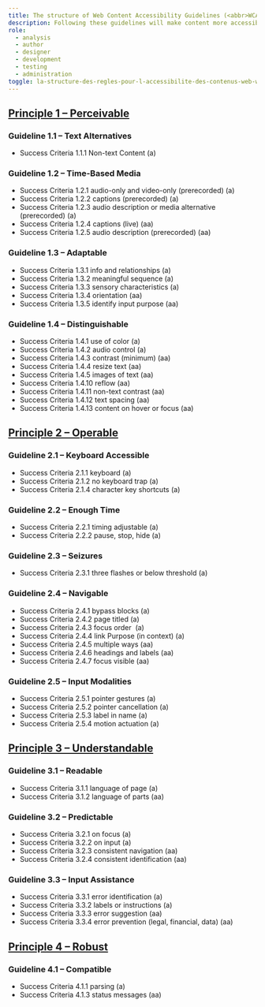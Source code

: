 ```yaml
---
title: The structure of Web Content Accessibility Guidelines (<abbr>WCAG</abbr>) 2.1
description: Following these guidelines will make content more accessible to a wider range of people with disabilities, including accommodations for blindness and low vision, deafness and hearing loss, limited movement, speech disabilities, photosensitivity, and combinations of these, and some accommodation for learning disabilities and cognitive limitations; but will not address every user need for people with these disabilities.
role:
  - analysis
  - author
  - designer
  - development
  - testing
  - administration
toggle: la-structure-des-regles-pour-l-accessibilite-des-contenus-web-wcag-2-1
---
```


## [Principle 1 – Perceivable](https://www.w3.org/TR/WCAG21/#perceivable)

### Guideline 1.1 – Text Alternatives

- Success Criteria 1.1.1 Non-text Content (a)

### Guideline 1.2 – Time-Based Media

- Success Criteria 1.2.1 audio-only and video-only (prerecorded) (a)
- Success Criteria 1.2.2 captions (prerecorded) (a)
- Success Criteria 1.2.3 audio description or media alternative (prerecorded) (a)
- Success Criteria 1.2.4 captions (live) (aa)
- Success Criteria 1.2.5 audio description (prerecorded) (aa)

### Guideline 1.3 – Adaptable

- Success Criteria 1.3.1 info and relationships (a)
- Success Criteria 1.3.2 meaningful sequence (a)
- Success Criteria 1.3.3 sensory characteristics (a)
- Success Criteria 1.3.4 orientation (aa)
- Success Criteria 1.3.5 identify input purpose (aa)

### Guideline 1.4 – Distinguishable

- Success Criteria 1.4.1 use of color (a)
- Success Criteria 1.4.2 audio control (a)
- Success Criteria 1.4.3 contrast (minimum) (aa)
- Success Criteria 1.4.4 resize text (aa)
- Success Criteria 1.4.5 images of text (aa)
- Success Criteria 1.4.10 reflow (aa)
- Success Criteria 1.4.11 non-text contrast (aa)
- Success Criteria 1.4.12 text spacing (aa)
- Success Criteria 1.4.13 content on hover or focus (aa)

## [Principle 2 – Operable](http://www.w3.org/TR/WCAG21/#operable)

### Guideline 2.1 – Keyboard Accessible

- Success Criteria 2.1.1 keyboard (a)
- Success Criteria 2.1.2 no keyboard trap (a)
- Success Criteria 2.1.4 character key shortcuts (a)

### Guideline 2.2 – Enough Time

- Success Criteria 2.2.1 timing adjustable (a)
- Success Criteria 2.2.2 pause, stop, hide (a)

### Guideline 2.3 – Seizures

- Success Criteria 2.3.1 three flashes or below threshold (a)

### Guideline 2.4 – Navigable

- Success Criteria 2.4.1 bypass blocks (a)
- Success Criteria 2.4.2 page titled (a)
- Success Criteria 2.4.3 focus order  (a)
- Success Criteria 2.4.4 link Purpose (in context) (a)
- Success Criteria 2.4.5 multiple ways (aa)
- Success Criteria 2.4.6 headings and labels (aa)
- Success Criteria 2.4.7 focus visible (aa)

### Guideline 2.5 – Input Modalities

- Success Criteria 2.5.1 pointer gestures (a)
- Success Criteria 2.5.2 pointer cancellation (a)
- Success Criteria 2.5.3 label in name (a)
- Success Criteria 2.5.4 motion actuation (a)

## [Principle 3 – Understandable](http://www.w3.org/TR/WCAG21/#understandable)

### Guideline 3.1 – Readable

- Success Criteria 3.1.1 language of page (a)
- Success Criteria 3.1.2 language of parts (aa)

### Guideline 3.2 – Predictable

- Success Criteria 3.2.1 on focus (a)
- Success Criteria 3.2.2 on input (a)
- Success Criteria 3.2.3 consistent navigation (aa)
- Success Criteria 3.2.4 consistent identification (aa)

### Guideline 3.3 – Input Assistance

- Success Criteria 3.3.1 error identification (a)
- Success Criteria 3.3.2 labels or instructions (a)
- Success Criteria 3.3.3 error suggestion (aa)
- Success Criteria 3.3.4 error prevention (legal, financial, data) (aa)

## [Principle 4 – Robust](https://www.w3.org/TR/WCAG21/#robust)

### Guideline 4.1 – Compatible

- Success Criteria 4.1.1 parsing (a)
- Success Criteria 4.1.3 status messages (aa)
